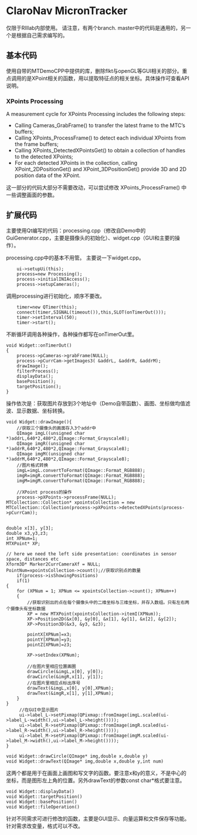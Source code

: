 # ClaroNav MicronTracker
仅限于RIIlab内部使用。
请注意，有两个branch. master中的代码是通用的，另一个是根据自己需求编写的。

## 基本代码
使用自带的MTDemoCPP中提供的库，删除flkt与openGL等GUI相关的部分。重点调用的是XPoint相关的函数，用以提取特征点的相关坐标。具体操作可查看API说明。

### XPoints Processing
A measurement cycle for XPoints Processing includes the following steps:
+ Calling Cameras_GrabFrame() to transfer the latest frame to the MTC’s buffers;
+ Calling XPoints_ProcessFrame() to detect each individual XPoints from the frame buffers;
+ Calling XPoints_DetectedXPointsGet() to obtain a collection of handles to the detected XPoints;
+ For each detected XPoints in the collection, calling XPoint_2DPositionGet() and XPoint_3DPositionGet() provide 3D and 2D position data of the XPoint.

这一部分的代码大部分不需要改动，可以尝试修改 XPoints_ProcessFrame() 中一些调整画面的参数。

## 扩展代码
主要使用Qt编写的代码：processing.cpp（修改自Demo中的GuiGenerator.cpp，主要是摄像头的初始化）、widget.cpp（GUI和主要的操作）。

processing.cpp中的基本不用管。
主要说一下widget.cpp。

```
    ui->setupUi(this);
    process=new Processing();
    process->initialINIAccess();
    process->setupCameras();
```
调用processing进行初始化，顺序不要改。

```
    timer=new QTimer(this);
    connect(timer,SIGNAL(timeout()),this,SLOT(onTimerOut()));
    timer->setInterval(50);
    timer->start();
```
不断循环调用各种操作，各种操作都写在onTimerOut里。

```
void Widget::onTimerOut()
{
    process->pCameras->grabFrame(NULL);
    process->pCurrCam->getImages3( &addrL, &addrR, &addrM);
    drawImage();
    filterProcess();
    displayData();
    basePosition();
    targetPosition();
}
```
操作依次是：获取图片存放到3个地址中（Demo自带函数）、画图、坐标做均值滤波、显示数据、坐标转换。

```
void Widget::drawImage(){
    //获取三个摄像头的画面存入3个addr中
    QImage imgL((unsigned char *)addrL,640*2,480*2,QImage::Format_Grayscale8);
    QImage imgR((unsigned char *)addrR,640*2,480*2,QImage::Format_Grayscale8);
    QImage imgM((unsigned char *)addrM,640*2,480*2,QImage::Format_Grayscale8);
    //图片格式转换
    imgL=imgL.convertToFormat(QImage::Format_RGB888);
    imgR=imgR.convertToFormat(QImage::Format_RGB888);
    imgM=imgM.convertToFormat(QImage::Format_RGB888);

    //XPoint process的操作
    process->pXPoints->processFrame(NULL);
MTCollection::Collection* xpointsCollection = new MTCollection::Collection(process->pXPoints->detectedXPoints(process->pCurrCam));


double x[3], y[3];
double x3,y3,z3;
int XPNum=1;
MTXPoint* XP;

// here we need the left side presentation: coordinates in sensor space, distances etc
Xform3D* Marker2CurrCameraXf = NULL;
PointNum=xpointsCollection->count();//获取识别点的数量
    if(process->isShowingPositions)
    if(1)
{
    for (XPNum = 1; XPNum <= xpointsCollection->count(); XPNum++)
    {
        //获取识别出的点在每个摄像头中的二维坐标与三维坐标，并存入数组。只有左右两个摄像头有坐标数据
        XP = new MTXPoint(xpointsCollection->itemI(XPNum));
        XP->Position2D(&x[0], &y[0], &x[1], &y[1], &x[2], &y[2]);
        XP->Position3D(&x3, &y3, &z3);

        pointX[XPNum]=x3;
        pointY[XPNum]=y3;
        pointZ[XPNum]=z3;

        XP->setIndex(XPNum);
        
        //在图片里相应位置画圈
        drawCircle(&imgL,x[0], y[0]);
        drawCircle(&imgR,x[1], y[1]);
        //在图片里相应点标出序号
        drawText(&imgL,x[0], y[0],XPNum);
        drawText(&imgR,x[1], y[1],XPNum);
    }
}
     //在GUI中显示图片
     ui->label_L->setPixmap(QPixmap::fromImage(imgL.scaled(ui->label_L->width(),ui->label_L->height())));
     ui->label_R->setPixmap(QPixmap::fromImage(imgR.scaled(ui->label_R->width(),ui->label_R->height())));
     ui->label_M->setPixmap(QPixmap::fromImage(imgM.scaled(ui->label_M->width(),ui->label_M->height())));
}
```


```
void Widget::drawCircle(QImage* img,double x,double y)
void Widget::drawText(QImage* img,double x,double y,int num)
```
这两个都是用于在画面上画图和写文字的函数。要注意x和y的意义，不是中心的坐标，而是图形左上角的位置。另外drawText的参数const char*格式要注意。

```
void Widget::displayData()
void Widget::targetPosition()
void Widget::basePosition()
void Widget::fileOperation()
```
针对不同需求可进行修改的函数，主要是GUI显示、向量运算和文件保存等功能。针对需求改变量，格式可以不改。
